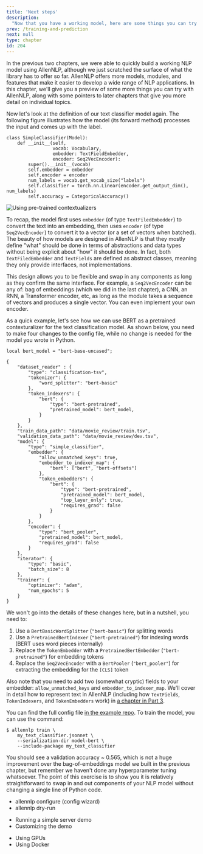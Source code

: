 ```yaml
---
title: 'Next steps'
description:
  "Now that you have a working model, here are some things you can try with AllenNLP!"
prev: /training-and-prediction
next: null
type: chapter
id: 204
---
```


<textblock>

In the previous two chapters, we were able to quickly build a working NLP model using AllenNLP, although we just scratched the surface of what the library has to offer so far. AllenNLP offers more models, modules, and features that make it easier to develop a wide range of NLP applications. In this chapter, we'll give you a preview of some more things you can try with AllenNLP, along with some pointers to later chapters that give you more detail on individual topics.

</textblock>

<exercise id="1" title="Switching to pre-trained contextualizers">

Now let's look at the definition of our text classifier model again. The following figure illustrates how the model (its forward method) processes the input and comes up with the label.

<pre class="language-python"><code class="language-python">class SimpleClassifier(Model):
    def __init__(self,
                 vocab: Vocabulary,
                 embedder: TextFieldEmbedder,
                 encoder: Seq2VecEncoder):
        super().__init__(vocab)
        self.embedder = embedder
        self.encoder = encoder
        num_labels = vocab.get_vocab_size("labels")
        self.classifier = torch.nn.Linear(encoder.get_output_dim(), num_labels)
        self.accuracy = CategoricalAccuracy()
</code></pre>

<img src="/next-steps/pretrained-contextualizers.svg" alt="Using pre-trained contextualizers" />

To recap, the model first uses `embedder` (of type `TextFiledEmbedder`) to convert the text into an embedding, then uses `encoder` (of type `Seq2VecEncoder`) to convert it to a vector (or a set of vectors when batched). The beauty of how models are designed in AllenNLP is that they mostly define "what" should be done in terms of abstractions and data types without being explicit about "how" it should be done. In fact, both `TextFiledEmbedder` and `TextFields`  are defined as abstract classes, meaning they only provide interfaces, not implementations.

This design allows you to be flexible and swap in any components as long as they confirm the same interface. For example, a `Seq2VecEncoder` can be any of: bag of embeddings (which we did in the last chapter), a CNN, an RNN, a Transformer encoder, etc, as long as the module takes a sequence of vectors and produces a single vector. You can even implement your own encoder.

As a quick example, let's see how we can use BERT as a pretrained contexturalizer for the text classification model. As shown below, you need to make four changes to the config file, while no change is needed for the model you wrote in Python.

<pre data-line="7-9,11-14,27-32,36-38" class="language-js"><code class="language-js">local bert_model = "bert-base-uncased";

{
    "dataset_reader" : {
        "type": "classification-tsv",
        "tokenizer": {
            "word_splitter": "bert-basic"
        },
        "token_indexers": {
            "bert": {
                "type": "bert-pretrained",
                "pretrained_model": bert_model,
            }
        }
    },
    "train_data_path": "data/movie_review/train.tsv",
    "validation_data_path": "data/movie_review/dev.tsv",
    "model": {
        "type": "simple_classifier",
        "embedder": {
            "allow_unmatched_keys": true,
            "embedder_to_indexer_map": {
                "bert": ["bert", "bert-offsets"]
            },
            "token_embedders": {
                "bert": {
                    "type": "bert-pretrained",
                    "pretrained_model": bert_model,
                    "top_layer_only": true,
                    "requires_grad": false
                }
            }
        },
        "encoder": {
            "type": "bert_pooler",
            "pretrained_model": bert_model,
            "requires_grad": false
        }
    },
    "iterator": {
        "type": "basic",
        "batch_size": 8
    },
    "trainer": {
        "optimizer": "adam",
        "num_epochs": 5
    }
}
</code></pre>

We won't go into the details of these changes here, but in a nutshell, you need to:
1. Use a `BertBasicWordSplitter` (`"bert-basic"`) for splitting words
2. Use a `PretrainedBertIndexer` (`"bert-pretrained"`) for indexing words (BERT uses word pieces internally)
3. Replace the `TokenEmbedder` with a `PretrainedBertEmbedder` (`"bert-pretrained"`) for embedding tokens
4. Replace the `Seq2VecEncoder` with a `BertPooler` (`"bert_pooler"`) for extracting the embedding for the `[CLS]` token

Also note that you need to add two (somewhat cryptic) fields to your embedder: `allow_unmatched_keys` and `embedder_to_indexer_map`. We'll cover in detail how to represent text in AllenNLP (including how `TextFields`, `TokenIndexers`, and `TokenEmbedders` work) in [a chapter in Part 3](/representing-text-as-features).

You can find the full config file [in the example repo](https://github.com/allenai/allennlp-course-examples/tree/master/quick_start). To train the model, you can use the command:

```
$ allennlp train \
    my_text_classifier.jsonnet \
    --serialization-dir model-bert \
    --include-package my_text_classifier
```

You should see a validation accuracy ~ 0.565, which is not a huge improvement over the bag-of-embeddings model we built in the previous chapter, but remember we haven't done any hyperparameter tuning whatsoever. The point of this exercise is to show you it is relatively straightforward to swap in and out components of your NLP model without changing a single line of Python code.

</exercise>

<exercise id="2" title="More AllenNLP commands">

* allennlp configure (config wizard)
* allennlp dry-run

</exercise>

<exercise id="3" title="Running a demo">

* Running a simple server demo
* Customizing the demo

</exercise>

<exercise id="4" title="Using GPUs and Docker">

* Using GPUs
* Using Docker

</exercise>
